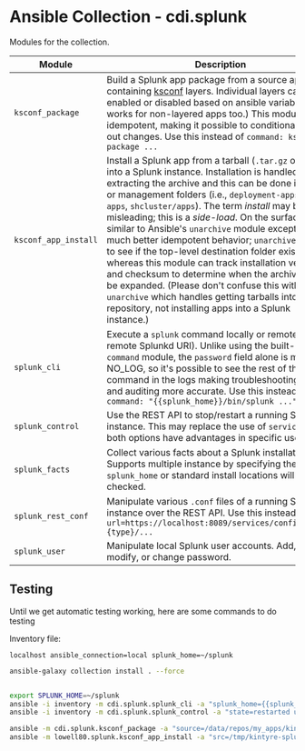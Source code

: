# Ansible Collection - cdi.splunk


Modules for the collection.

| Module | Description |
| ------ | ----------- |
| `ksconf_package` | Build a Splunk app package from a source app containing [ksconf](https://github.com/Kintyre/ksconf) layers.  Individual layers can be enabled or disabled based on ansible variables.  (This works for non-layered apps too.)  This module is idempotent, making it possible to conditionally roll out changes.  Use this instead of `command: ksconf package ...` |
| `ksconf_app_install` | Install a Splunk app from a tarball (`.tar.gz` or `.spl`) into a Splunk instance.  Installation is handled by extracting the archive and this can be done into `apps` or management folders (i.e., `deployment-apps`, `slave-apps`, `shcluster/apps`).  The term _install_ may be misleading; this is a _side-load_.  On the surface, this is similar to Ansible's `unarchive` module except with much better idempotent behavior; `unarchive` checks to see if the top-level destination folder exists, whereas this module can track installation version and checksum to determine when the archive should be expanded.  (Please don't confuse this with `ksconf unarchive` which handles getting tarballs into a repository, not installing apps into a Splunk instance.) |
| `splunk_cli` | Execute a `splunk` command locally or remotely (via a remote Splunkd URI). Unlike using the built-in `command` module, the `password` field alone is marked NO_LOG, so it's possible to see the rest of the command in the logs making troubleshooting easier and auditing more accurate.   Use this instead of `command: "{{splunk_home}}/bin/splunk ..."` |
| `splunk_control` | Use the REST API to stop/restart a running Splunk instance.  This may replace the use of `service`, but both options have advantages in specific use cases. |
| `splunk_facts` | Collect various facts about a Splunk installation.  Supports multiple instance by specifying the `splunk_home` or standard install locations will be checked. | |
| `splunk_rest_conf` | Manipulate various `.conf` files of a running Splunk instance over the REST API.  Use this instead of  `uri: url=https://localhost:8089/services/configs/conf-{type}/... ` |
| `splunk_user` | Manipulate local Splunk user accounts.  Add, delete, modify, or change password. |



## Testing

Until we get automatic testing working, here are some commands to do testing

Inventory file:
```
localhost ansible_connection=local splunk_home=~/splunk
```


```bash
ansible-galaxy collection install . --force


export SPLUNK_HOME=~/splunk
ansible -i inventory -m cdi.splunk.splunk_cli -a "splunk_home={{splunk_home}} cmd=version" all
ansible -i inventory -m cdi.splunk.splunk_control -a "state=restarted username=admin password=PASSWORD timeout=20" all

ansible -m cdi.splunk.ksconf_package -a "source=/data/repos/my_apps/kintyre-spl file=/tmp/kintyre-splunk-app.spl local=preserve" localhost
ansible -m lowell80.splunk.ksconf_app_install -a "src=/tmp/kintyre-splunk-app.spl dest=$SPLUNK_HOME/etc/apps list_files=true" localhost

```